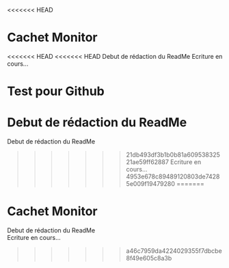 <<<<<<< HEAD
# Cachet Monitor
<<<<<<< HEAD
<<<<<<< HEAD
Debut de rédaction du ReadMe
Ecriture en cours...

Test pour Github
=======
Debut de rédaction du ReadMe<br>
=======
Debut de rédaction du ReadMe
>>>>>>> 21db493df3b1b0b81a60953832521ae59ff62887
Ecriture en cours...
>>>>>>> 4953e678c89489120803de74285e009f19479280
=======
# Cachet Monitor
Debut de rédaction du ReadMe<br>
Ecriture en cours...
>>>>>>> a46c7959da4224029355f7dbcbe8f49e605c8a3b
